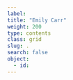 ```yaml
---
label:
title: "Emily Carr"
weight: 200
type: contents
class: grid
slug: .
search: false
object:
  - id:
---
```

